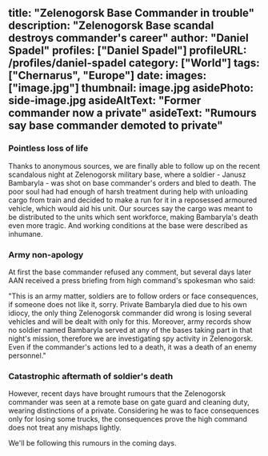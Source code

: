 title: "Zelenogorsk Base Commander in trouble"
description: "Zelenogorsk Base scandal destroys commander's career"
author: "Daniel Spadel"
profiles: ["Daniel Spadel"]
profileURL: /profiles/daniel-spadel
category: ["World"]
tags: ["Chernarus", "Europe"]
date: 
images: ["image.jpg"]
thumbnail: image.jpg
asidePhoto: side-image.jpg
asideAltText: "Former commander now a private"
asideText: "Rumours say base commander demoted to private"
---

### Pointless loss of life

Thanks to anonymous sources, we are finally able to follow up on the recent scandalous night at Zelenogorsk military base, where a soldier - Janusz Bambaryla - was shot on base commander's orders and bled to death. The poor soul had had enough of harsh treatment during help with unloading cargo from train and decided to make a run for it in a reposessed armoured vehicle, which would aid his unit.
Our sources say the cargo was meant to be distributed to the units which sent workforce, making Bambaryla's death even more tragic. And working conditions at the base were described as inhumane.

### Army non-apology

At first the base commander refused any comment, but several days later AAN received a press briefing from high command's spokesman who said: 

"This is an army matter, soldiers are to follow orders or face consequences, if someone does not like it, sorry. Private Bambaryla died due to his own idiocy, the only thing Zelenogorsk commander did wrong is losing several vehicles and will be dealt with only for this. 
Moreover, army records show no soldier named Bambaryla served at any of the bases taking part in that night's mission, therefore we are investigating spy activity in Zelenogorsk. Even if the commander's actions led to a death, it was a death of an enemy personnel."

### Catastrophic aftermath of soldier's death

However, recent days have brought rumours that the Zelenogorsk commander was seen at a remote base on gate guard and cleaning duty, wearing distinctions of a private. Considering he was to face consequences only for losing some trucks, the consequences prove the high command does not treat any mishaps lightly.

We'll be following this rumours in the coming days.